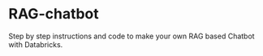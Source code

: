 # RAG-chatbot
Step by step instructions and code to make your own RAG based Chatbot with Databricks.
